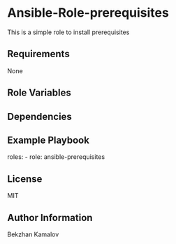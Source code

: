 Ansible-Role-prerequisites
=========
This is a simple role to install prerequisites

Requirements
------------
None

Role Variables
--------------

Dependencies
------------

Example Playbook
----------------
  roles:
    - role: ansible-prerequisites

License
-------
MIT

Author Information
------------------
Bekzhan Kamalov
